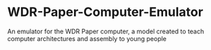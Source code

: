# WDR-Paper-Computer-Emulator
An emulator for the WDR Paper computer, a model created to teach computer architectures and assembly to young people
